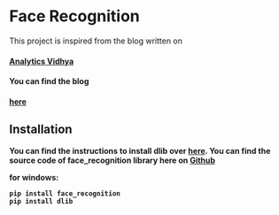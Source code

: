 # Face Recognition
This project is inspired from the blog written on<a href= "https://www.analyticsvidhya.com"><h4>Analytics Vidhya<h4></a>

You can find the blog <a href="https://www.analyticsvidhya.com/blog/2018/08/a-simple-introduction-to-facial-recognition-with-python-codes/"><h4>here<h4></a>
  
## Installation 

 You can find the instructions to install dlib over [here](https://gist.github.com/ageitgey/629d75c1baac34dfa5ca2a1928a7aeaf).
 You can find the source code of face_recognition library here on [Github](https://github.com/ageitgey/face_recognition) 
 
 for **windows**:
 ```
 pip install face_recognition
 pip install dlib
 
 ```


